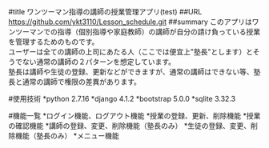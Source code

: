 #title
ワンツーマン指導の講師の授業管理アプリ(test)
##URL
https://github.com/ykt3110/Lesson_schedule.git
##summary
このアプリはワンツーマンでの指導（個別指導や家庭教師）の講師が自分の請け負っている授業を管理するためのものです。  
ユーザーは全ての講師の上司にあたる人（ここでは便宜上"塾長"とします）とそうでない通常の講師の２パターンを想定しています。  
塾長は講師や生徒の登録、更新などができますが、通常の講師はできない等、塾長と通常の講師で権限の差異があります。

#使用技術
*python 2.7.16
*django 4.1.2
*bootstrap 5.0.0
*sqlite 3.32.3

#機能一覧
*ログイン機能、ログアウト機能
*授業の登録、更新、削除機能
*授業の確認機能
*講師の登録、変更、削除機能（塾長のみ）
*生徒の登録、変更、削除機能（塾長のみ）
*メニュー機能
